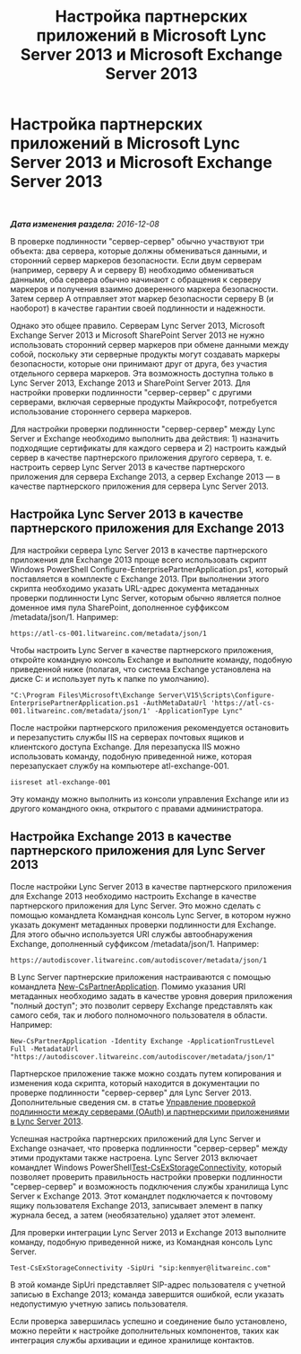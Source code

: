 ﻿---
title: Настройка партнерских приложений в Microsoft Lync Server 2013 и Microsoft Exchange Server 2013
TOCTitle: Настройка партнерских приложений в Microsoft Lync Server 2013 и Microsoft Exchange Server 2013
ms:assetid: 9c3a3054-6201-433f-b128-4c49d3341370
ms:mtpsurl: https://technet.microsoft.com/ru-ru/library/JJ688151(v=OCS.15)
ms:contentKeyID: 49888111
ms.date: 12/10/2016
mtps_version: v=OCS.15
ms.translationtype: HT
---

# Настройка партнерских приложений в Microsoft Lync Server 2013 и Microsoft Exchange Server 2013

 

_**Дата изменения раздела:** 2016-12-08_

В проверке подлинности "сервер-сервер" обычно участвуют три объекта: два сервера, которые должны обмениваться данными, и сторонний сервер маркеров безопасности. Если двум серверам (например, серверу A и серверу B) необходимо обмениваться данными, оба сервера обычно начинают с обращения к серверу маркеров и получения взаимно доверенного маркера безопасности. Затем сервер A отправляет этот маркер безопасности серверу B (и наоборот) в качестве гарантии своей подлинности и надежности.

Однако это общее правило. Серверам Lync Server 2013, Microsoft Exchange Server 2013 и Microsoft SharePoint Server 2013 не нужно использовать сторонний сервер маркеров при обмене данными между собой, поскольку эти серверные продукты могут создавать маркеры безопасности, которые они принимают друг от друга, без участия отдельного сервера маркеров. Эта возможность доступна только в Lync Server 2013, Exchange 2013 и SharePoint Server 2013. Для настройки проверки подлинности "сервер-сервер" с другими серверами, включая серверные продукты Майкрософт, потребуется использование стороннего сервера маркеров.

Для настройки проверки подлинности "сервер-сервер" между Lync Server и Exchange необходимо выполнить два действия: 1) назначить подходящие сертификаты для каждого сервера и 2) настроить каждый сервер в качестве партнерского приложения другого сервера, т. е. настроить сервер Lync Server 2013 в качестве партнерского приложения для сервера Exchange 2013, а сервер Exchange 2013 — в качестве партнерского приложения для сервера Lync Server 2013.

## Настройка Lync Server 2013 в качестве партнерского приложения для Exchange 2013

Для настройки сервера Lync Server 2013 в качестве партнерского приложения для Exchange 2013 проще всего использовать скрипт Windows PowerShell Configure-EnterprisePartnerApplication.ps1, который поставляется в комплекте с Exchange 2013. При выполнении этого скрипта необходимо указать URL-адрес документа метаданных проверки подлинности Lync Server, которым обычно является полное доменное имя пула SharePoint, дополненное суффиксом /metadata/json/1. Например:

    https://atl-cs-001.litwareinc.com/metadata/json/1

Чтобы настроить Lync Server в качестве партнерского приложения, откройте командную консоль Exchange и выполните команду, подобную приведенной ниже (полагая, что система Exchange установлена на диске C: и использует путь к папке по умолчанию).

    "C:\Program Files\Microsoft\Exchange Server\V15\Scripts\Configure-EnterprisePartnerApplication.ps1 -AuthMetaDataUrl 'https://atl-cs-001.litwareinc.com/metadata/json/1' -ApplicationType Lync"

После настройки партнерского приложения рекомендуется остановить и перезапустить службы IIS на серверах почтовых ящиков и клиентского доступа Exchange. Для перезапуска IIS можно использовать команду, подобную приведенной ниже, которая перезапускает службу на компьютере atl-exchange-001.

    iisreset atl-exchange-001

Эту команду можно выполнить из консоли управления Exchange или из другого командного окна, открытого с правами администратора.

## Настройка Exchange 2013 в качестве партнерского приложения для Lync Server 2013

После настройки Lync Server 2013 в качестве партнерского приложения для Exchange 2013 необходимо настроить Exchange в качестве партнерского приложения для Lync Server. Это можно сделать с помощью командлета Командная консоль Lync Server, в котором нужно указать документ метаданных проверки подлинности для Exchange. Для этого обычно используется URI службы автообнаружения Exchange, дополненный суффиксом /metadata/json/1. Например:

    https://autodiscover.litwareinc.com/autodiscover/metadata/json/1

В Lync Server партнерские приложения настраиваются с помощью командлета [New-CsPartnerApplication](https://docs.microsoft.com/en-us/powershell/module/skype/New-CsPartnerApplication). Помимо указания URI метаданных необходимо задать в качестве уровня доверия приложения "полный доступ"; это позволит серверу Exchange представлять как самого себя, так и любого полномочного пользователя в области. Например:

    New-CsPartnerApplication -Identity Exchange -ApplicationTrustLevel Full -MetadataUrl "https://autodiscover.litwareinc.com/autodiscover/metadata/json/1"

Партнерское приложение также можно создать путем копирования и изменения кода скрипта, который находится в документации по проверке подлинности "сервер-сервер" для Lync Server 2013. Дополнительные сведения см. в статье [Управление проверкой подлинности между серверами (OAuth) и партнерскими приложениями в Lync Server 2013](lync-server-2013-managing-server-to-server-authentication-oauth-and-partner-applications.md).

Успешная настройка партнерских приложений для Lync Server и Exchange означает, что проверка подлинности "сервер-сервер" между этими продуктами также настроена. Lync Server 2013 включает командлет Windows PowerShell[Test-CsExStorageConnectivity](https://docs.microsoft.com/en-us/powershell/module/skype/Test-CsExStorageConnectivity), который позволяет проверить правильность настройки проверки подлинности "сервер-сервер" и возможность подключения службы хранилища Lync Server к Exchange 2013. Этот командлет подключается к почтовому ящику пользователя Exchange 2013, записывает элемент в папку журнала бесед, а затем (необязательно) удаляет этот элемент.

Для проверки интеграции Lync Server 2013 и Exchange 2013 выполните команду, подобную приведенной ниже, из Командная консоль Lync Server.

    Test-CsExStorageConnectivity -SipUri "sip:kenmyer@litwareinc.com"

В этой команде SipUri представляет SIP-адрес пользователя с учетной записью в Exchange 2013; команда завершится ошибкой, если указать недопустимую учетную запись пользователя.

Если проверка завершилась успешно и соединение было установлено, можно перейти к настройке дополнительных компонентов, таких как интеграция службы архивации и единое хранилище контактов.


